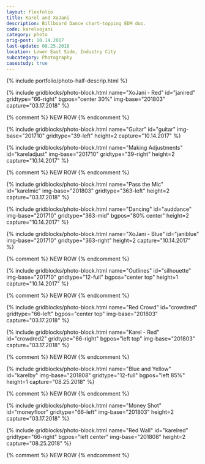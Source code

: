 ```yaml
---
layout: flexfolio
title: Karel and XoJani
description: Billboard Dance chart-topping EDM duo.
code: karelxojani
category: photo
orig-post: 10.14.2017
last-update: 08.25.2018
location: Lower East Side, Industry City
subcategory: Photography
casestudy: true
---
```


{% include portfolio/photo-half-descrip.html %}

{% include gridblocks/photo-block.html
      name="XoJani - Red"
      id="janired"
      gridtype="66-right"
      bgpos="center 30%"
      img-base="201803"
      capture="03.17.2018" %}

{% comment %} NEW ROW {% endcomment %}

{% include gridblocks/photo-block.html
      name="Guitar"
      id="guitar"
      img-base="201710"
      gridtype="39-left"
      height=2
      capture="10.14.2017" %}

{% include gridblocks/photo-block.html
      name="Making Adjustments"
      id="kareladjust"
      img-base="201710"
      gridtype="39-right"
      height=2
      capture="10.14.2017" %}

{% comment %} NEW ROW {% endcomment %}

{% include gridblocks/photo-block.html
      name="Pass the Mic"
      id="karelmic"
      img-base="201803"
      gridtype="363-left"
      height=2
      capture="03.17.2018" %}

{% include gridblocks/photo-block.html
      name="Dancing"
      id="auddance"
      img-base="201710"
      gridtype="363-mid"
      bgpos="80% center"
      height=2
      capture="10.14.2017" %}

{% include gridblocks/photo-block.html
      name="XoJani - Blue"
      id="janiblue"
      img-base="201710"
      gridtype="363-right"
      height=2
      capture="10.14.2017" %}

{% comment %} NEW ROW {% endcomment %}

{% include gridblocks/photo-block.html
      name="Outlines"
      id="silhouette"
      img-base="201710"
      gridtype="12-full"
      bgpos="center top"
      height=1
      capture="10.14.2017" %}

{% comment %} NEW ROW {% endcomment %}

{% include gridblocks/photo-block.html
      name="Red Crowd"
      id="crowdred"
      gridtype="66-left"
      bgpos="center top"
      img-base="201803"
      capture="03.17.2018" %}

{% include gridblocks/photo-block.html
      name="Karel - Red"
      id="crowdred2"
      gridtype="66-right"
      bgpos="left top"
      img-base="201803"
      capture="03.17.2018" %}

{% comment %} NEW ROW {% endcomment %}

{% include gridblocks/photo-block.html
      name="Blue and Yellow"
      id="karelby"
      img-base="201808"
      gridtype="12-full"
      bgpos="left 85%"
      height=1
      capture="08.25.2018" %}

{% comment %} NEW ROW {% endcomment %}

{% include gridblocks/photo-block.html
      name="Money Shot"
      id="moneyfloor"
      gridtype="66-left"
      img-base="201803"
      height=2
      capture="03.17.2018" %}

{% include gridblocks/photo-block.html
      name="Red Wall"
      id="karelred"
      gridtype="66-right"
      bgpos="left center"
      img-base="201808"
      height=2
      capture="08.25.2018" %}

{% comment %} NEW ROW {% endcomment %}